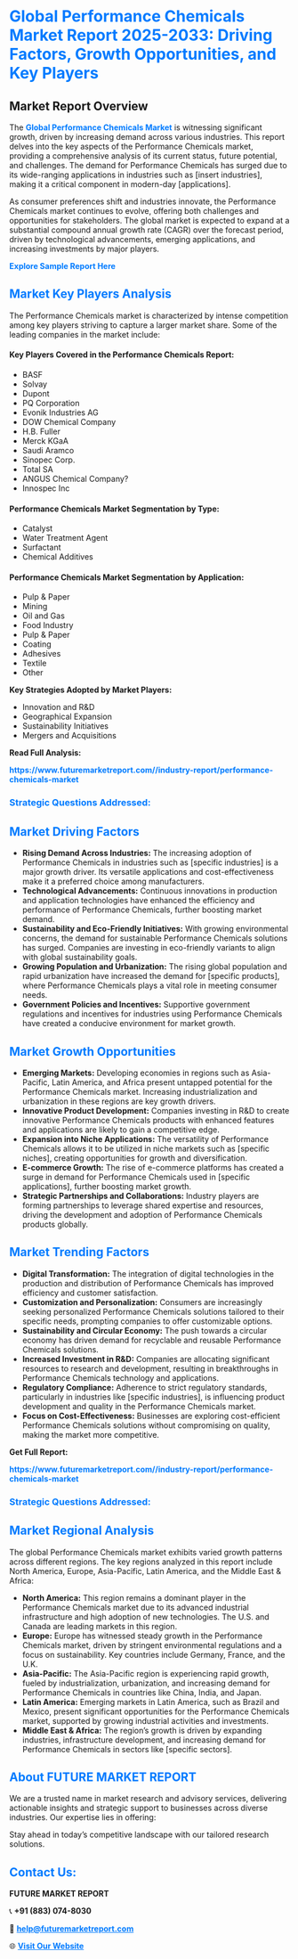 <h1 style="color: #007BFF;">Global Performance Chemicals Market Report 2025-2033: Driving Factors, Growth Opportunities, and Key Players</h1>

<section id="overview">
<h2>Market Report Overview</h2>
<p>The <a href="https://www.futuremarketreport.com//industry-report/performance-chemicals-market" style="color: #007BFF; text-decoration: none;"><strong>Global Performance Chemicals Market</strong></a> is witnessing significant growth, driven by increasing demand across various industries. This report delves into the key aspects of the Performance Chemicals market, providing a comprehensive analysis of its current status, future potential, and challenges. The demand for Performance Chemicals has surged due to its wide-ranging applications in industries such as [insert industries], making it a critical component in modern-day [applications].</p>
<p>As consumer preferences shift and industries innovate, the Performance Chemicals market continues to evolve, offering both challenges and opportunities for stakeholders. The global market is expected to expand at a substantial compound annual growth rate (CAGR) over the forecast period, driven by technological advancements, emerging applications, and increasing investments by major players.</p>
</section>

<section id="overview">
<p><a href="https://www.futuremarketreport.com//request-sample/reportId=50904" style="color: #007BFF; text-decoration: none;"><strong>Explore Sample Report Here</strong></a></p>
</section>

<section id="key-players">
<h2 style="color: #007BFF;">Market Key Players Analysis</h2>
<p>The Performance Chemicals market is characterized by intense competition among key players striving to capture a larger market share. Some of the leading companies in the market include:</p>
<h4>Key Players Covered in the Performance Chemicals Report:</h4>
<ul><li>BASF</li><li>Solvay</li><li>Dupont</li><li>PQ Corporation</li><li>Evonik Industries AG</li><li>DOW Chemical Company</li><li>H.B. Fuller</li><li>Merck KGaA</li><li>Saudi Aramco</li><li>Sinopec Corp.</li><li>Total SA</li><li>ANGUS Chemical Company?</li><li>Innospec Inc</li></ul>
<h4>Performance Chemicals Market Segmentation by Type:</h4>
<ul><li>Catalyst</li><li>Water Treatment Agent</li><li>Surfactant</li><li>Chemical Additives</li></ul>

<h4>Performance Chemicals Market Segmentation by Application:</h4>
<ul><li>Pulp &amp; Paper</li><li>Mining</li><li>Oil and Gas</li><li>Food Industry</li><li>Pulp &amp; Paper</li><li>Coating</li><li>Adhesives</li><li>Textile</li><li>Other</li></ul>
<p><strong>Key Strategies Adopted by Market Players:</strong></p>
<ul>
<li>Innovation and R&D</li>
<li>Geographical Expansion</li>
<li>Sustainability Initiatives</li>
<li>Mergers and Acquisitions</li>
</ul>
</section>

<section>
<p><strong>Read Full Analysis: </strong></p><a href="https://www.futuremarketreport.com//industry-report/performance-chemicals-market" style="color: #007BFF; text-decoration: none;"><strong>https://www.futuremarketreport.com//industry-report/performance-chemicals-market</strong></a>
<h3 style="color: #007BFF;">Strategic Questions Addressed:</h3>
</section>

<section id="driving-factors">
<h2 style="color: #007BFF;">Market Driving Factors</h2>
<ul>
<li><strong>Rising Demand Across Industries:</strong> The increasing adoption of Performance Chemicals in industries such as [specific industries] is a major growth driver. Its versatile applications and cost-effectiveness make it a preferred choice among manufacturers.</li>
<li><strong>Technological Advancements:</strong> Continuous innovations in production and application technologies have enhanced the efficiency and performance of Performance Chemicals, further boosting market demand.</li>
<li><strong>Sustainability and Eco-Friendly Initiatives:</strong> With growing environmental concerns, the demand for sustainable Performance Chemicals solutions has surged. Companies are investing in eco-friendly variants to align with global sustainability goals.</li>
<li><strong>Growing Population and Urbanization:</strong> The rising global population and rapid urbanization have increased the demand for [specific products], where Performance Chemicals plays a vital role in meeting consumer needs.</li>
<li><strong>Government Policies and Incentives:</strong> Supportive government regulations and incentives for industries using Performance Chemicals have created a conducive environment for market growth.</li>
</ul>
</section>

<section id="growth-opportunities">
<h2 style="color: #007BFF;">Market Growth Opportunities</h2>
<ul>
<li><strong>Emerging Markets:</strong> Developing economies in regions such as Asia-Pacific, Latin America, and Africa present untapped potential for the Performance Chemicals market. Increasing industrialization and urbanization in these regions are key growth drivers.</li>
<li><strong>Innovative Product Development:</strong> Companies investing in R&D to create innovative Performance Chemicals products with enhanced features and applications are likely to gain a competitive edge.</li>
<li><strong>Expansion into Niche Applications:</strong> The versatility of Performance Chemicals allows it to be utilized in niche markets such as [specific niches], creating opportunities for growth and diversification.</li>
<li><strong>E-commerce Growth:</strong> The rise of e-commerce platforms has created a surge in demand for Performance Chemicals used in [specific applications], further boosting market growth.</li>
<li><strong>Strategic Partnerships and Collaborations:</strong> Industry players are forming partnerships to leverage shared expertise and resources, driving the development and adoption of Performance Chemicals products globally.</li>
</ul>
</section>

<section id="trending-factors">
<h2 style="color: #007BFF;">Market Trending Factors</h2>
<ul>
<li><strong>Digital Transformation:</strong> The integration of digital technologies in the production and distribution of Performance Chemicals has improved efficiency and customer satisfaction.</li>
<li><strong>Customization and Personalization:</strong> Consumers are increasingly seeking personalized Performance Chemicals solutions tailored to their specific needs, prompting companies to offer customizable options.</li>
<li><strong>Sustainability and Circular Economy:</strong> The push towards a circular economy has driven demand for recyclable and reusable Performance Chemicals solutions.</li>
<li><strong>Increased Investment in R&D:</strong> Companies are allocating significant resources to research and development, resulting in breakthroughs in Performance Chemicals technology and applications.</li>
<li><strong>Regulatory Compliance:</strong> Adherence to strict regulatory standards, particularly in industries like [specific industries], is influencing product development and quality in the Performance Chemicals market.</li>
<li><strong>Focus on Cost-Effectiveness:</strong> Businesses are exploring cost-efficient Performance Chemicals solutions without compromising on quality, making the market more competitive.</li>
</ul>
</section>

<section>
<p><strong>Get Full Report: </strong></p><a href="https://www.futuremarketreport.com//industry-report/performance-chemicals-market" style="color: #007BFF; text-decoration: none;"><strong>https://www.futuremarketreport.com//industry-report/performance-chemicals-market</strong></a>
<h3 style="color: #007BFF;">Strategic Questions Addressed:</h3>
</section>


<section id="regional-analysis">
<h2 style="color: #007BFF;">Market Regional Analysis</h2>
<p>The global Performance Chemicals market exhibits varied growth patterns across different regions. The key regions analyzed in this report include North America, Europe, Asia-Pacific, Latin America, and the Middle East & Africa:</p>
<ul>
<li><strong>North America:</strong> This region remains a dominant player in the Performance Chemicals market due to its advanced industrial infrastructure and high adoption of new technologies. The U.S. and Canada are leading markets in this region.</li>
<li><strong>Europe:</strong> Europe has witnessed steady growth in the Performance Chemicals market, driven by stringent environmental regulations and a focus on sustainability. Key countries include Germany, France, and the U.K.</li>
<li><strong>Asia-Pacific:</strong> The Asia-Pacific region is experiencing rapid growth, fueled by industrialization, urbanization, and increasing demand for Performance Chemicals in countries like China, India, and Japan.</li>
<li><strong>Latin America:</strong> Emerging markets in Latin America, such as Brazil and Mexico, present significant opportunities for the Performance Chemicals market, supported by growing industrial activities and investments.</li>
<li><strong>Middle East & Africa:</strong> The region’s growth is driven by expanding industries, infrastructure development, and increasing demand for Performance Chemicals in sectors like [specific sectors].</li>
</ul>
</section>

<footer>
<h2 style="color: #007BFF;">About FUTURE MARKET REPORT</h2>
<p>We are a trusted name in market research and advisory services, delivering actionable insights and strategic support to businesses across diverse industries. Our expertise lies in offering:</p>

<p>Stay ahead in today’s competitive landscape with our tailored research solutions.</p>

<h2 style="color: #007BFF;">Contact Us:</h2>
<p><strong>FUTURE MARKET REPORT</strong></p>
<p>📞 <strong>+91 (883) 074-8030</strong></p>
<p>📧 <strong><a href="mailto:help@futuremarketreport.com" style="color: #007BFF;">help@futuremarketreport.com</a></strong></p>
<p>🌐 <strong><a href="https://www.futuremarketreport.com/" style="color: #007BFF;">Visit Our Website</a></strong></p>
</footer>
